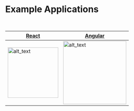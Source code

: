 # Example Applications

![]()
![]()

| [__React__](./react) | [__Angular__](./angular)  |
|----------------------|---------------------------|
|[<img alt="alt_text" width="160px" src="https://dl.dropbox.com/s/ue81af5g3y4tppb/react-logo.svg?dl=1" />](./react) | [<img alt="alt_text" width="200px" src="https://dl.dropbox.com/s/w4hw88clxqmlis2/angular-logo.svg?dl=1" />](./angular)  |


